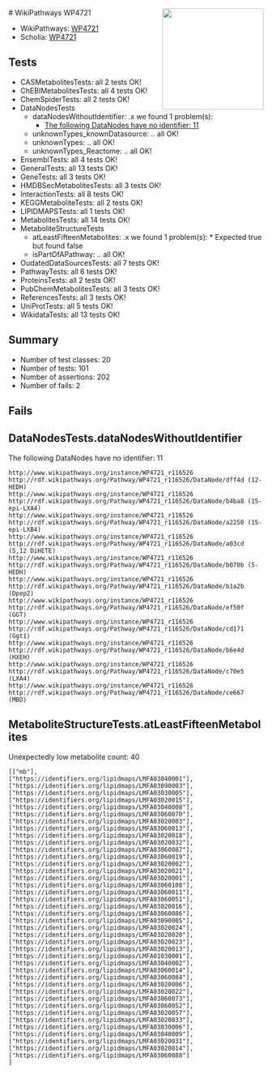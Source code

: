 <img style="float: right; width: 200px" src="https://upload.wikimedia.org/wikipedia/commons/thumb/8/83/Wplogo_with_text_500.png/640px-Wplogo_with_text_500.png" />
# WikiPathways WP4721

* WikiPathways: [WP4721](https://new.wikipathways.org/pathways/WP4721)
* Scholia: [WP4721](https://scholia.toolforge.org/wikipathways/WP4721)
## Tests
* CASMetabolitesTests: all 2 tests OK!
* ChEBIMetabolitesTests: all 4 tests OK!
* ChemSpiderTests: all 2 tests OK!
* DataNodesTests
    * dataNodesWithoutIdentifier: .x we found 1 problem(s):
        * [The following DataNodes have no identifier: 11](#8792c491)
    * unknownTypes_knownDatasource: .. all OK!
    * unknownTypes: .. all OK!
    * unknownTypes_Reactome: .. all OK!
* EnsemblTests: all 4 tests OK!
* GeneralTests: all 13 tests OK!
* GeneTests: all 3 tests OK!
* HMDBSecMetabolitesTests: all 3 tests OK!
* InteractionTests: all 8 tests OK!
* KEGGMetaboliteTests: all 2 tests OK!
* LIPIDMAPSTests: all 1 tests OK!
* MetabolitesTests: all 14 tests OK!
* MetaboliteStructureTests
    * atLeastFifteenMetabolites: .x we found 1 problem(s):
            * Expected true but found false
    * isPartOfAPathway: .. all OK!
* OudatedDataSourcesTests: all 7 tests OK!
* PathwayTests: all 6 tests OK!
* ProteinsTests: all 2 tests OK!
* PubChemMetabolitesTests: all 3 tests OK!
* ReferencesTests: all 3 tests OK!
* UniProtTests: all 5 tests OK!
* WikidataTests: all 13 tests OK!


## Summary

* Number of test classes: 20
* Number of tests: 101
* Number of assertions: 202
* Number of fails: 2

## Fails

<a name="8792c491" />

## DataNodesTests.dataNodesWithoutIdentifier

The following DataNodes have no identifier: 11
```
http://www.wikipathways.org/instance/WP4721_r116526 http://rdf.wikipathways.org/Pathway/WP4721_r116526/DataNode/dff4d (12-HEDH)
http://www.wikipathways.org/instance/WP4721_r116526 http://rdf.wikipathways.org/Pathway/WP4721_r116526/DataNode/b4ba8 (15-epi-LXA4)
http://www.wikipathways.org/instance/WP4721_r116526 http://rdf.wikipathways.org/Pathway/WP4721_r116526/DataNode/a2250 (15-epi-LXB4)
http://www.wikipathways.org/instance/WP4721_r116526 http://rdf.wikipathways.org/Pathway/WP4721_r116526/DataNode/a03cd (5,12 DiHETE)
http://www.wikipathways.org/instance/WP4721_r116526 http://rdf.wikipathways.org/Pathway/WP4721_r116526/DataNode/b070b (5-HEDH)
http://www.wikipathways.org/instance/WP4721_r116526 http://rdf.wikipathways.org/Pathway/WP4721_r116526/DataNode/b1a2b (Dpep2)
http://www.wikipathways.org/instance/WP4721_r116526 http://rdf.wikipathways.org/Pathway/WP4721_r116526/DataNode/ef50f (GGT)
http://www.wikipathways.org/instance/WP4721_r116526 http://rdf.wikipathways.org/Pathway/WP4721_r116526/DataNode/cd171 (Ggt1)
http://www.wikipathways.org/instance/WP4721_r116526 http://rdf.wikipathways.org/Pathway/WP4721_r116526/DataNode/b6e4d (HXEH)
http://www.wikipathways.org/instance/WP4721_r116526 http://rdf.wikipathways.org/Pathway/WP4721_r116526/DataNode/c70e5 (LXA4)
http://www.wikipathways.org/instance/WP4721_r116526 http://rdf.wikipathways.org/Pathway/WP4721_r116526/DataNode/ce667 (MBD)
```

<a name="3b0f9ea9" />

## MetaboliteStructureTests.atLeastFifteenMetabolites

Unexpectedly low metabolite count: 40

```
[["mb"],
["https://identifiers.org/lipidmaps/LMFA03040001"],
["https://identifiers.org/lipidmaps/LMFA03090003"],
["https://identifiers.org/lipidmaps/LMFA03030005"],
["https://identifiers.org/lipidmaps/LMFA03020015"],
["https://identifiers.org/lipidmaps/LMFA03040008"],
["https://identifiers.org/lipidmaps/LMFA03060070"],
["https://identifiers.org/lipidmaps/LMFA03020003"],
["https://identifiers.org/lipidmaps/LMFA03060013"],
["https://identifiers.org/lipidmaps/LMFA03020018"],
["https://identifiers.org/lipidmaps/LMFA03020032"],
["https://identifiers.org/lipidmaps/LMFA03060087"],
["https://identifiers.org/lipidmaps/LMFA03060019"],
["https://identifiers.org/lipidmaps/LMFA03020002"],
["https://identifiers.org/lipidmaps/LMFA03020021"],
["https://identifiers.org/lipidmaps/LMFA03020001"],
["https://identifiers.org/lipidmaps/LMFA03060108"],
["https://identifiers.org/lipidmaps/LMFA03060011"],
["https://identifiers.org/lipidmaps/LMFA03060051"],
["https://identifiers.org/lipidmaps/LMFA03020016"],
["https://identifiers.org/lipidmaps/LMFA03060086"],
["https://identifiers.org/lipidmaps/LMFA03090005"],
["https://identifiers.org/lipidmaps/LMFA03020024"],
["https://identifiers.org/lipidmaps/LMFA03020020"],
["https://identifiers.org/lipidmaps/LMFA03020023"],
["https://identifiers.org/lipidmaps/LMFA03020013"],
["https://identifiers.org/lipidmaps/LMFA01030001"],
["https://identifiers.org/lipidmaps/LMFA03040002"],
["https://identifiers.org/lipidmaps/LMFA03060014"],
["https://identifiers.org/lipidmaps/LMFA03060084"],
["https://identifiers.org/lipidmaps/LMFA03020006"],
["https://identifiers.org/lipidmaps/LMFA03020022"],
["https://identifiers.org/lipidmaps/LMFA03060073"],
["https://identifiers.org/lipidmaps/LMFA03060052"],
["https://identifiers.org/lipidmaps/LMFA03020057"],
["https://identifiers.org/lipidmaps/LMFA03020033"],
["https://identifiers.org/lipidmaps/LMFA03030006"],
["https://identifiers.org/lipidmaps/LMFA03040009"],
["https://identifiers.org/lipidmaps/LMFA03020031"],
["https://identifiers.org/lipidmaps/LMFA03020014"],
["https://identifiers.org/lipidmaps/LMFA03060088"]
]
```

